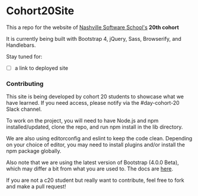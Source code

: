 # Cohort20Site

This a repo for the website of [Nashville Software School's](http://nashvillesoftwareschool.com/) **20th cohort**

It is currently being built with Bootstrap 4, jQuery, Sass, Browserify, and Handlebars.

Stay tuned for:
- [ ] a link to deployed site

### Contributing
This site is being developed by cohort 20 students to showcase what we have learned. If you need access, please notify via the #day-cohort-20 Slack channel.

To work on the project, you will need to have Node.js and npm installed/updated, clone the repo, and run npm install in the lib directory.

We are also using editorconfig and eslint to keep the code clean. Depending on your choice of editor, you may need to install plugins and/or install the npm package globally.

Also note that we are using the latest version of Bootstrap (4.0.0 Beta), which may differ a bit from what you are used to.  The docs are [here](https://getbootstrap.com/docs/4.0/components/alerts/).

If you are not a c20 student but really want to contribute, feel free to fork and make a pull request!


